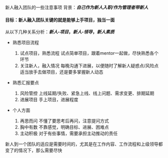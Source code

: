 
新人融入团队的一些注意事项
背景：***自己作为新人入职/作为管理者带新人***

#### 目标：新人融入团队关键的就是能够上手项目，独当一面
从以下几种关系分析：***新人-项目*，*新人-领导*，*新人素质***

 - 熟悉项目流程
      1. 试点项目，熟悉流程
           试点简单项目，跟着mentor一起做，尽快熟悉各个环节
      2. 关注新人，融入情况
           每晚沟通下进展，以便随时了解新人疑惑点/风险点
           适当放手去做项目，还是要多掌握新人动态

- 熟悉汇报要点
   1. 风险管控
       上线延期/失败、紧急上线、线上问题、需求变更、排期延期
   2. 进展项目
       手上项目，进展程度

- 个人方面
   1. 再思而问
       不懂了要思考后再问，注意提问方式
   2.  胸中有数
      不靠感觉，明确目标、进展、困难点
   3. 主动积极
       对于有些事情，需要承担主动推动的责任

新人到一个团队的适应是需要时间的，尤其是在工作内容、工作流程和上级领导都变了的情况下，那么需要尽快
<!--stackedit_data:
eyJoaXN0b3J5IjpbLTk5NDQ0MjMyNCwxNzU3NDY2NjcyXX0=
-->